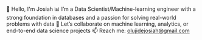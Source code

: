 👋 Hello, I'm Josiah
📊 I’m a Data Scientist/Machine-learning engineer with a strong foundation in databases and a passion for solving real-world problems with data
🤝 Let’s collaborate on machine learning, analytics, or end-to-end data science projects
📫 Reach me: olujidejosiah@gmail.com
